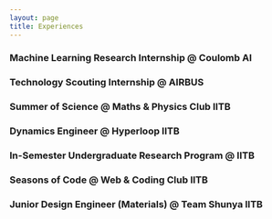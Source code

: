 ```yaml
---
layout: page
title: Experiences
---
```

### Machine Learning Research Internship @ Coulomb AI
### Technology Scouting Internship @ AIRBUS
### Summer of Science @ Maths & Physics Club IITB
### Dynamics Engineer @ Hyperloop IITB
### In-Semester Undergraduate Research Program @ IITB
### Seasons of Code @ Web & Coding Club IITB
### Junior Design Engineer (Materials) @ Team Shunya IITB
